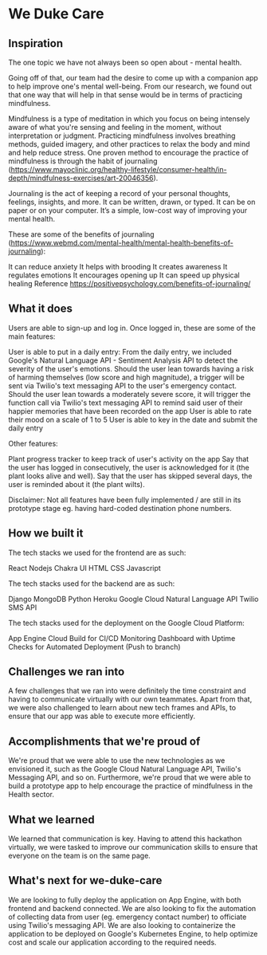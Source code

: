 # We Duke Care

## Inspiration
The one topic we have not always been so open about - mental health.

Going off of that, our team had the desire to come up with a companion app to help improve one's mental well-being. From our research, we found out that one way that will help in that sense would be in terms of practicing mindfulness.

Mindfulness is a type of meditation in which you focus on being intensely aware of what you're sensing and feeling in the moment, without interpretation or judgment. Practicing mindfulness involves breathing methods, guided imagery, and other practices to relax the body and mind and help reduce stress. One proven method to encourage the practice of mindfulness is through the habit of journaling (https://www.mayoclinic.org/healthy-lifestyle/consumer-health/in-depth/mindfulness-exercises/art-20046356).

Journaling is the act of keeping a record of your personal thoughts, feelings, insights, and more. It can be written, drawn, or typed. It can be on paper or on your computer. It’s a simple, low-cost way of improving your mental health.

These are some of the benefits of journaling (https://www.webmd.com/mental-health/mental-health-benefits-of-journaling):

It can reduce anxiety
It helps with brooding
It creates awareness
It regulates emotions
It encourages opening up
It can speed up physical healing
Reference https://positivepsychology.com/benefits-of-journaling/

## What it does
Users are able to sign-up and log in. Once logged in, these are some of the main features:

User is able to put in a daily entry: From the daily entry, we included Google's Natural Language API - Sentiment Analysis API to detect the severity of the user's emotions. Should the user lean towards having a risk of harming themselves (low score and high magnitude), a trigger will be sent via Twilio's text messaging API to the user's emergency contact. Should the user lean towards a moderately severe score, it will trigger the function call via Twilio's text messaging API to remind said user of their happier memories that have been recorded on the app
User is able to rate their mood on a scale of 1 to 5
User is able to key in the date and submit the daily entry

Other features:

Plant progress tracker to keep track of user's activity on the app Say that the user has logged in consecutively, the user is acknowledged for it (the plant looks alive and well). Say that the user has skipped several days, the user is reminded about it (the plant wilts).

Disclaimer: Not all features have been fully implemented / are still in its prototype stage eg. having hard-coded destination phone numbers.

## How we built it
The tech stacks we used for the frontend are as such:

React
Nodejs
Chakra UI
HTML
CSS
Javascript

The tech stacks used for the backend are as such:

Django
MongoDB
Python
Heroku
Google Cloud Natural Language API
Twilio SMS API

The tech stacks used for the deployment on the Google Cloud Platform:

App Engine
Cloud Build for CI/CD
Monitoring Dashboard with Uptime Checks for Automated Deployment (Push to branch)

## Challenges we ran into
A few challenges that we ran into were definitely the time constraint and having to communicate virtually with our own teammates. Apart from that, we were also challenged to learn about new tech frames and APIs, to ensure that our app was able to execute more efficiently.

## Accomplishments that we're proud of
We're proud that we were able to use the new technologies as we envisioned it, such as the Google Cloud Natural Language API, Twilio's Messaging API, and so on. Furthermore, we're proud that we were able to build a prototype app to help encourage the practice of mindfulness in the Health sector.

## What we learned
We learned that communication is key. Having to attend this hackathon virtually, we were tasked to improve our communication skills to ensure that everyone on the team is on the same page.

## What's next for we-duke-care
We are looking to fully deploy the application on App Engine, with both frontend and backend connected. We are also looking to fix the automation of collecting data from user (eg. emergency contact number) to officiate using Twilio's messaging API. We are also looking to containerize the application to be deployed on Google's Kubernetes Engine, to help optimize cost and scale our application according to the required needs.
